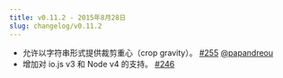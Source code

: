 ```yaml
---
title: v0.11.2 - 2015年8月28日
slug: changelog/v0.11.2
---
```


* 允许以字符串形式提供裁剪重心（crop gravity）。
  [#255](https://github.com/lovell/sharp/pull/255)
  [@papandreou](https://github.com/papandreou)
* 增加对 io.js v3 和 Node v4 的支持。
  [#246](https://github.com/lovell/sharp/issues/246)